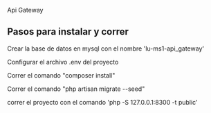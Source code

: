 Api Gateway

## Pasos para instalar y correr

Crear la base de datos en mysql con el nombre 'lu-ms1-api_gateway'

Configurar el archivo .env del proyecto

Correr el comando "composer install"

Correr el comando "php artisan migrate --seed"

correr el proyecto con el comando 'php -S 127.0.0.1:8300 -t public'